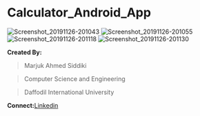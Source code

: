 # Calculator_Android_App






![Screenshot_20191126-201043](https://user-images.githubusercontent.com/36816925/81324994-91577980-90b9-11ea-9fde-3a3a3edd454d.png)
![Screenshot_20191126-201055](https://user-images.githubusercontent.com/36816925/81325004-93b9d380-90b9-11ea-858e-78c8d62069fc.png)
![Screenshot_20191126-201118](https://user-images.githubusercontent.com/36816925/81325007-94526a00-90b9-11ea-94ff-89d8600122b4.png)
![Screenshot_20191126-201130](https://user-images.githubusercontent.com/36816925/81325011-94eb0080-90b9-11ea-9e32-b6693102e523.png)









**Created By:**
>Marjuk Ahmed Siddiki

>Computer Science and Engineering

>Daffodil International University




**Connect:**[Linkedin](https://www.linkedin.com/in/marjukahmed)
